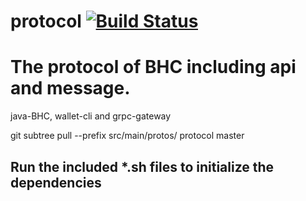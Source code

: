 # protocol [![Build Status](https://travis-ci.org/BHCprotocol/protocol.svg?branch=master)](https://travis-ci.org/BHCprotocol/protocol)


# The protocol of BHC including api and message.

java-BHC, wallet-cli and grpc-gateway

git subtree pull --prefix src/main/protos/ protocol master

## Run the included *.sh files to initialize the dependencies

